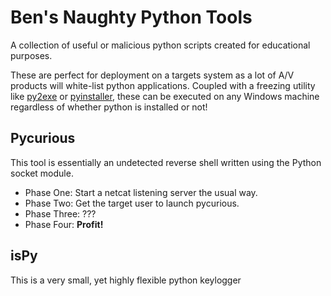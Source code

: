 # Ben's Naughty Python Tools
A collection of useful or malicious python scripts created for educational purposes.

These are perfect for deployment on a targets system as a lot of A/V products will white-list python applications. Coupled with a freezing utility like [py2exe](http://www.py2exe.org/) or [pyinstaller](http://www.pyinstaller.org/), these can be executed on any Windows machine regardless of whether python is installed or not!

## Pycurious

This tool is essentially an undetected reverse shell written using the Python socket module.

- Phase One: Start a netcat listening server the usual way.
- Phase Two: Get the target user to launch pycurious.
- Phase Three: ???
- Phase Four: **Profit!**

## isPy

This is a very small, yet highly flexible python keylogger
